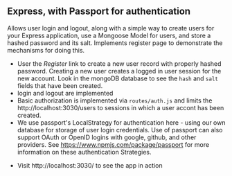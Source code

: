 ## Express, with Passport for authentication
Allows user login and logout, along with a simple way to create users for your Express application, use a Mongoose Model for users, and store a hashed password and its salt.  Implements register page to demonstrate the mechanisms for doing this. 

- User the *Register* link to create a new user record with properly hashed password. Creating a new user creates a logged in user session for the new account. Look in the mongoDB database to see the `hash` and `salt` fields that have been created. 
- login and logout are implemented
- Basic authorization is implemented via `routes/auth.js` and limits the http://localhost:3030/users to sessions in which a user accont has been created.  
- We use passport's LocalStrategy for authentication here - using our own database for storage of user login credentials. Use of passport can also support OAuth or OpenID logins with google, github, and other providers. See https://www.npmjs.com/package/passport for more information on these authentication Strategies. 
  
* Visit http://localhost:3030/ to see the app in action